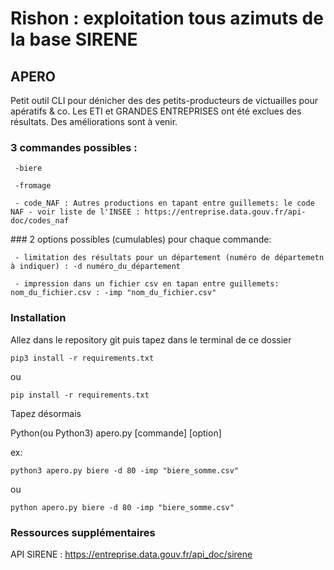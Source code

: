 Rishon : exploitation tous azimuts de la base SIRENE
===

## APERO
Petit outil CLI pour dénicher des des petits-producteurs de victuailles pour apératifs & co. Les ETI et GRANDES ENTREPRISES ont été exclues des résultats. Des améliorations sont à venir.
     
 ### 3 commandes possibles :
     
     -biere 
     
     -fromage
     
     - code_NAF : Autres productions en tapant entre guillemets: le code NAF - voir liste de l'INSEE : https://entreprise.data.gouv.fr/api-doc/codes_naf

 ### 2 options possibles (cumulables) pour chaque commande:
     
     - limitation des résultats pour un département (numéro de départemetn à indiquer) : -d numéro_du_département
     
     - impression dans un fichier csv en tapan entre guillemets: nom_du_fichier.csv : -imp "nom_du_fichier.csv"

### Installation

Allez dans le repository git puis tapez dans le terminal de ce dossier

```shell
pip3 install -r requirements.txt
```

ou

```shell
pip install -r requirements.txt
```

Tapez désormais

Python(ou Python3) apero.py [commande] [option]

ex: 

```shell
python3 apero.py biere -d 80 -imp "biere_somme.csv"
```
ou

```shell
python apero.py biere -d 80 -imp "biere_somme.csv"
```

### Ressources supplémentaires
API SIRENE : https://entreprise.data.gouv.fr/api_doc/sirene

